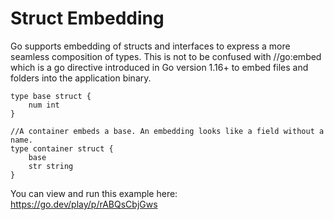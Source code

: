 # Struct Embedding

Go supports embedding of structs and interfaces to express a more seamless
composition of types. This is not to be confused with //go:embed which is
a go directive introduced in Go version 1.16+ to embed files and folders
into the application binary.

``` golang
type base struct {
	num int
}

//A container embeds a base. An embedding looks like a field without a name.
type container struct {
	base
	str string
}
```

You can view and run this example here:
https://go.dev/play/p/rABQsCbjGws